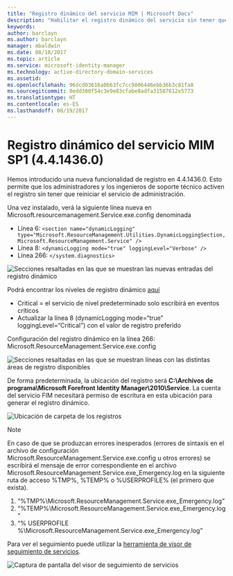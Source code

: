 ```yaml
---
title: "Registro dinámico del servicio MIM | Microsoft Docs"
description: "Habilitar el registro dinámico del servicio sin tener que reiniciar el servicio de administración"
keywords: 
author: barclayn
ms.author: barclayn
manager: mbaldwin
ms.date: 08/18/2017
ms.topic: article
ms.service: microsoft-identity-manager
ms.technology: active-directory-domain-services
ms.assetid: 
ms.openlocfilehash: 96dcd03616a0b63fc7cc9806446ebb36b3c81fa0
ms.sourcegitcommit: 8edd380f54c3e9e83cfabe8adfa31587612e5773
ms.translationtype: HT
ms.contentlocale: es-ES
ms.lasthandoff: 08/19/2017
---
```

# <a name="mim-sp1-4414360--service-dynamic-logging"></a>Registro dinámico del servicio MIM SP1 (4.4.1436.0)
Hemos introducido una nueva funcionalidad de registro en 4.4.1436.0. Esto permite que los administradores y los ingenieros de soporte técnico activen el registro sin tener que reiniciar el servicio de administración.

Una vez instalado, verá la siguiente línea nueva en Microsoft.resourcemanagement.Service.exe.config denominada

*   Línea 6: ``<section name="dynamicLogging" type="Microsoft.ResourceManagement.Utilities.DynamicLoggingSection, Microsoft.ResourceManagement.Service" />``
*   Línea 8: ``<dynamicLogging mode="true" loggingLevel="Verbose" />``
*   Línea 266: ``</system.diagnostics> ``

![Secciones resaltadas en las que se muestran las nuevas entradas del registro dinámico](media/mim-service-dynamic-logging/screen01.png)

Podrá encontrar los niveles de registro dinámico [aquí](https://msdn.microsoft.com/library/ms733025(v=vs.110).aspx#Anchor_3)

- Critical = el servicio de nivel predeterminado solo escribirá en eventos críticos
- Actualizar la línea 8 (dynamicLogging mode=“true” loggingLevel=“Critical”) con el valor de registro preferido

Configuración del registro dinámico en la línea 266: Microsoft.ResourceManagement.Service.exe.config

![Secciones resaltadas en las que se muestran líneas con las distintas áreas de registro disponibles](media/mim-service-dynamic-logging/screen02.png)

De forma predeterminada, la ubicación del registro será **C:\Archivos de programa\Microsoft Forefront Identity Manager\2010\Service**. La cuenta del servicio FIM necesitará permiso de escritura en esta ubicación para generar el registro dinámico.

![Ubicación de carpeta de los registros](media/mim-service-dynamic-logging/screen03.png)

 >[!NOTE]
 En caso de que se produzcan errores inesperados (errores de sintaxis en el archivo de configuración Microsoft.ResourceManagement.Service.exe.config u otros errores) se escribirá el mensaje de error correspondiente en el archivo Microsoft.ResourceManagement.Service.exe_Emergency.log en la siguiente ruta de acceso %TMP%, %TEMP% o %USERPROFILE% (el primero que exista).  
1. “%TMP%\Microsoft.ResourceManagement.Service.exe_Emergency.log”
2. “%TEMP%\Microsoft.ResourceManagement.Service.exe_Emergency.log”
3. “% USERPROFILE %\Microsoft.ResourceManagement.Service.exe_Emergency.log”

Para ver el seguimiento puede utilizar la [herramienta de visor de seguimiento de servicios](https://msdn.microsoft.com//library/aa751795(v=vs.110).aspx).

 ![Captura de pantalla del visor de seguimiento de servicios](media/mim-service-dynamic-logging/screen04.png)
